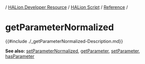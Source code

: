 / [HALion Developer Resource](../../HALion-Developer-Resource.md) / [HALion Script](./HALion-Script.md) / [Reference](./Reference.md) /

# getParameterNormalized

{{#include ./_getParameterNormalized-Description.md}}

**See also:** [setParameterNormalized](./setParameterNormalized.md), [getParameter](./getParameter.md), [setParameter](./setParameter.md), [hasParameter](./hasParameter.md)